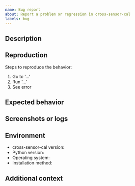 ```yaml
---
name: Bug report
about: Report a problem or regression in cross-sensor-cal
labels: bug
---
```


## Description

<!-- A clear and concise description of what the bug is. -->

## Reproduction

Steps to reproduce the behavior:
1. Go to '...'
2. Run '...'
3. See error

## Expected behavior

<!-- A clear and concise description of what you expected to happen. -->

## Screenshots or logs

<!-- If applicable, add screenshots or console logs to help explain the problem. -->

## Environment

- cross-sensor-cal version: <!-- e.g., 0.1.0 -->
- Python version: <!-- e.g., 3.10 -->
- Operating system: <!-- e.g., Ubuntu 22.04 -->
- Installation method: <!-- e.g., pip, conda -->

## Additional context

<!-- Add any other context about the problem here. -->

